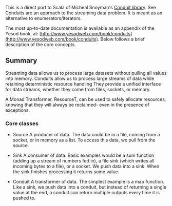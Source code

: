 This is a direct port to Scala of Micheal Snoyman's [Conduit library](https://github.com/snoyberg/conduit). See
Conduits are an approach to the streaming data problem. It is meant as an
alternative to enumerators/iterators.

The most up-to-date documentation is available as an appendix of the Yesod
book, at:
[http://www.yesodweb.com/book/conduits](http://www.yesodweb.com/book/conduits). Below follows a brief description
of the core concepts.

## Summary
Streaming data allows us to process large datasets without pulling
all values into memory.
Conduits allow us to process large streams of data while retaining deterministic resource handling
They provide a unified interface for data streams, whether they come from files, sockets, or memory.

A Monad Transformer, ResourceT, can be used to safely allocate resources,
knowing that they will always be reclaimed- even in the presence of exceptions.

### Core classes

* Source
A producer of data. The data could be in a file, coming from a socket, or in memory as a list.
To access this data, we pull from the source.

* Sink
A consumer of data. Basic examples would be a sum function (adding up a stream of numbers fed in),
a file sink (which writes all incoming bytes to a file), or a socket.
We push data into a sink. When the sink finishes processing it returns some value.

* Conduit
A transformer of data. The simplest example is a map function.
Like a sink, we push data into a conduit, but instead of returning a single value at the end,
a conduit can return multiple outputs every time it is pushed to.